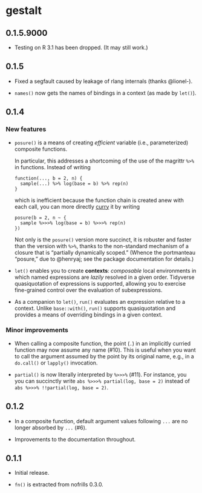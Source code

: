 # gestalt

## 0.1.5.9000
 
 * Testing on R 3.1 has been dropped. (It may still work.)

## 0.1.5

  * Fixed a segfault caused by leakage of rlang internals (thanks @lionel-).
  
  * `names()` now gets the names of bindings in a context (as made by `let()`).

## 0.1.4

### New features

  * `posure()` is a means of creating _efficient_ variable (i.e., parameterized)
    composite functions.
    
    In particular, this addresses a shortcoming of the use of the magrittr `%>%`
    in functions. Instead of writing
    ```
    function(..., b = 2, n) {
      sample(...) %>% log(base = b) %>% rep(n)
    }
    ```
    which is inefficient because the function chain is created anew with each
    call, you can more directly [curry](https://en.wikipedia.org/wiki/Currying)
    it by writing
    ```
    posure(b = 2, n ~ {
      sample %>>>% log(base = b) %>>>% rep(n)
    })
    ```
    Not only is the `posure()` version more succinct, it is robuster and faster
    than the version with `%>%`, thanks to the non-standard mechanism of a
    closure that is “partially dynamically scoped.” (Whence the portmanteau
    “posure,” due to @henryaj; see the package documentation for details.)
    
  * `let()` enables you to create **contexts**: _composable_ local environments
    in which named expressions are _lazily_ resolved in a given order. Tidyverse
    quasiquotation of expressions is supported, allowing you to exercise
    fine-grained control over the evaluation of subexpressions.
    
  * As a companion to `let()`, `run()` evaluates an expression relative to a
    context. Unlike `base::with()`, `run()` supports quasiquotation and provides
    a means of overriding bindings in a given context.
  
### Minor improvements

  * When calling a composite function, the point (`.`) in an implicitly curried
    function may now assume any name (#10). This is useful when you want to call
    the argument assumed by the point by its original name, e.g., in a
    `do.call()` or `lapply()` invocation.
    
  * `partial()` is now literally interpreted by `%>>>%` (#11). For instance, you
     you can succinctly write `abs %>>>% partial(log, base = 2)` instead of
     `abs %>>>% !!partial(log, base = 2)`.

## 0.1.2

  * In a composite function, default argument values following `...` are no
    longer absorbed by `...` (#6).
    
  * Improvements to the documentation throughout.

## 0.1.1

  * Initial release.
  
  * `fn()` is extracted from nofrills 0.3.0.

